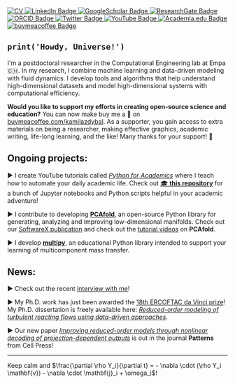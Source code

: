 <a href="https://github.com/kamilazdybal/kamilazdybal.github.io/raw/main/CV-kamila-zdybal.pdf">
  <img src="https://img.shields.io/badge/download_my_CV-gainsboro?style=for-the-badge&logo=latex&logoColor=black" alt="CV"/>
</a>
<a href="https://www.linkedin.com/in/kamila-zdybal/">
  <img src="https://img.shields.io/badge/LinkedIn-blue?style=for-the-badge&logo=linkedin&logoColor=white" alt="LinkedIn Badge"/>
</a>  
<a href="https://scholar.google.com/citations?user=EI_up1gAAAAJ&hl=en&oi=ao">
  <img src="https://img.shields.io/badge/GoogleScholar-critical?style=for-the-badge&logo=googlescholar&logoColor=white" alt="GoogleScholar Badge"/>
</a>
<a href="https://www.researchgate.net/profile/Kamila-Zdybal">
  <img src="https://img.shields.io/badge/ResearchGate-lightseagreen?style=for-the-badge&logo=researchgate&logoColor=white" alt="ResearchGate Badge"/>
</a>
<a href="https://orcid.org/0000-0002-3952-3824">
  <img src="https://img.shields.io/badge/orcid-green?style=for-the-badge&logo=orcid&logoColor=white" alt="ORCID Badge"/>
</a>
<a href="https://twitter.com/kamilazdybal">
  <img src="https://img.shields.io/badge/Twitter-dodgerblue?style=for-the-badge&logo=twitter&logoColor=white" alt="Twitter Badge"/>
</a>
<a href="https://www.youtube.com/channel/UCv_HIIdhPlJKdew31vXgt4g">
  <img src="https://img.shields.io/badge/youtube-firebrick?style=for-the-badge&logo=youtube&logoColor=white" alt="YouTube Badge"/>
</a>
<a href="https://kamilazdybal.academia.edu/">
  <img src="https://img.shields.io/badge/academia.edu-darkgrey?style=for-the-badge&logo=academia&logoColor=black" alt="Academia.edu Badge"/>
</a>
<a href="https://www.buymeacoffee.com/kamilazdybal">
  <img src="https://img.shields.io/badge/buy_me_a_coffee-yellow?style=for-the-badge&logo=buymeacoffee&logoColor=white" alt="buymeacoffee Badge"/>
</a>

## `print('Howdy, Universe!')`

I'm a postdoctoral researcher in the Computational Engineering lab at Empa 🇨🇭. In my research, I combine machine learning and data-driven modeling with fluid dynamics. I develop tools and algorithms that help understand high-dimensional datasets and model high-dimensional systems with computational efficiency.

**Would you like to support my efforts in creating open-source science and education?** You can now make buy me a 🥐 on [buymeacoffee.com/kamilazdybal](https://buymeacoffee.com/kamilazdybal). As a supporter, you gain access to extra materials on being a researcher, making effective graphics, academic writing, life-long learning, and the like! Many thanks for your support! 🚀

## Ongoing projects:

► I create YouTube tutorials called [*Python for Academics*](https://www.youtube.com/playlist?list=PL7gWbAt3_3KEuRQfwFeI_RH3EZr87nslf) where I teach how to automate your daily academic life.
Check out [🎓 **this repository**](https://github.com/kamilazdybal/python-for-academics) for a bunch of Jupyter notebooks and Python scripts helpful in your academic adventure!

► I contribute to developing [**PCAfold**](https://pcafold.readthedocs.io/), an open-source Python library for generating, analyzing and improving low-dimensional manifolds. Check out our [SoftwareX publication](https://authors.elsevier.com/sd/article/S2352711020303435) and check out the [tutorial videos](https://www.youtube.com/playlist?list=PL7gWbAt3_3KFYchpPZKv2xJHD8q1Wjr-i) on **PCAfold**.

► I develop [**multipy**](https://multipy-lib.readthedocs.io/), an educational Python library intended to support your learning of multicomponent mass transfer.

## News:

► Check out the recent [interview with me](https://www.ercoftac.org/about/ercoftac-da-vinci-competition/18th-da-vinci-2023/kamila-zdybal/)!

► My Ph.D. work has just been awarded the [18th ERCOFTAC da Vinci prize](https://www.ercoftac.org/about/ercoftac-da-vinci-competition/18th-da-vinci-2023/)! My Ph.D. dissertation is freely available here: [*Reduced-order modeling of turbulent reacting flows using data-driven approaches*](https://www.researchgate.net/publication/370097058_Reduced-order_modeling_of_turbulent_reacting_flows_using_data-driven_approaches).

► Our new paper [*Improving reduced-order models through nonlinear decoding of projection-dependent outputs*](https://doi.org/10.1016/j.patter.2023.100859) is out in the journal **Patterns** from Cell Press!

------

Keep calm and $\frac{\partial \rho Y_i}{\partial t} = - \nabla \cdot (\rho Y_i \mathbf{v}) - \nabla \cdot \mathbf{j}_i + \omega_i$!
